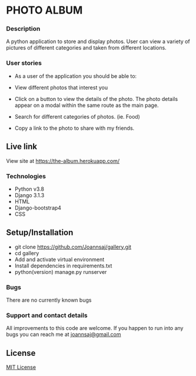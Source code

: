 # PHOTO ALBUM

### Description
A python application to store and display photos. User can view a variety of pictures of different categories and taken from different locations.

### User stories
* As a user of the application you should be able to:

* View different photos that interest you
* Click on a button to view the details of the photo. The photo details appear on a modal within the same route as the main page.
* Search for different categories of photos. (ie. Food)
* Copy a link to the photo to share with my friends.

## Live link
View site at https://the-album.herokuapp.com/

### Technologies
* Python v3.8
* Django 3.1.3
* HTML
* Django-bootstrap4
* CSS

## Setup/Installation
* git clone https://github.com/Joannsaj/gallery.git
* cd gallery 
* Add and activate virtual environment
* Install dependencies in requirements.txt
* python(version) manage.py runserver

### Bugs
There are no currently known bugs

### Support and contact details
All improvements to this code are welcome. If you happen to run into any bugs you can reach me at joannsaj@gmail.com

## License
[MIT License](LICENSE)